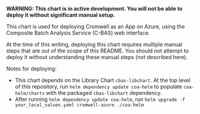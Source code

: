 **WARNING: This chart is in active development. You will not be able to deploy it without significant manual setup.**

This chart is used for deploying Cromwell as an App on Azure,
using the Composite Batch Analysis Service (C-BAS) web interface.

At the time of this writing, deploying this chart requires multiple manual steps
that are out of the scope of this README. 
You should not attempt to deploy it without understanding these manual steps (not described here).

Notes for deploying:
- This chart depends on the Library Chart `cbas-libchart`. At the top level of this repository, run `helm dependency update coa-helm` to populate `coa-helm/charts` with the packaged `cbas-libchart` dependency.
- After running `helm dependency update coa-helm`, run `helm upgrade -f your_local_values.yaml cromwell-azure ./coa-helm`
